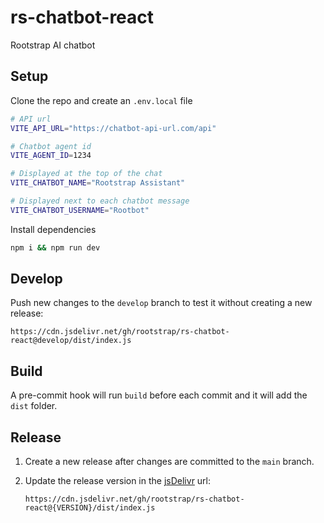 # rs-chatbot-react

Rootstrap AI chatbot

## Setup

Clone the repo and create an `.env.local` file

```sh
# API url
VITE_API_URL="https://chatbot-api-url.com/api"

# Chatbot agent id
VITE_AGENT_ID=1234

# Displayed at the top of the chat
VITE_CHATBOT_NAME="Rootstrap Assistant"

# Displayed next to each chatbot message
VITE_CHATBOT_USERNAME="Rootbot"
```

Install dependencies

```sh
npm i && npm run dev
```

## Develop

Push new changes to the `develop` branch to test it without creating a new release:

```
https://cdn.jsdelivr.net/gh/rootstrap/rs-chatbot-react@develop/dist/index.js
```

## Build

A pre-commit hook will run `build` before each commit and it will add the `dist` folder.

## Release

1. Create a new release after changes are committed to the `main` branch.

2. Update the release version in the [jsDelivr](https://www.jsdelivr.com/documentation#id-github) url:

    ```
    https://cdn.jsdelivr.net/gh/rootstrap/rs-chatbot-react@{VERSION}/dist/index.js
    ```
